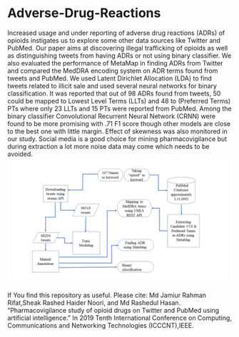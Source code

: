 # Adverse-Drug-Reactions
Increased usage and under reporting of adverse drug reactions (ADRs) of opioids instigates us to explore some other data sources like Twitter and PubMed. Our paper aims at discovering illegal trafficking of opioids as well as distinguishing tweets from having ADRs or not using binary classifier. We also evaluated the performance of MetaMap in finding ADRs from Twitter and compared the MedDRA encoding system on ADR terms found from tweets and PubMed. We used Latent Dirichlet Allocation (LDA) to find tweets related to illicit sale and used several neural networks for binary classification. It was reported that out of 98 ADRs found from tweets, 50 could be mapped to Lowest Level Terms (LLTs) and 48 to (Preferred Terms) PTs where only 23 LLTs and 15 PTs were reported from PubMed. Among the binary classifier Convolutional Recurrent Neural Network (CRNN) were found to be more promising with .71 F1 score though other models are close to the best one with little margin. Effect of skewness was also monitored in our study. Social media is a good choice for mining pharmacovigilance but during extraction a lot more noise data may come which needs to be avoided.
![](image.png)

If You find this repository as useful. Please cite:
Md Jamiur Rahman Rifat,Sheak Rashed Haider Noori, and Md Rashedul Hasan. ”Pharmacovigilance study of opioid drugs on Twitter and PubMed using artificial intelligence.” In 2019 Tenth International Conference on Computing, Communications and Networking Technologies (ICCCNT),IEEE.
